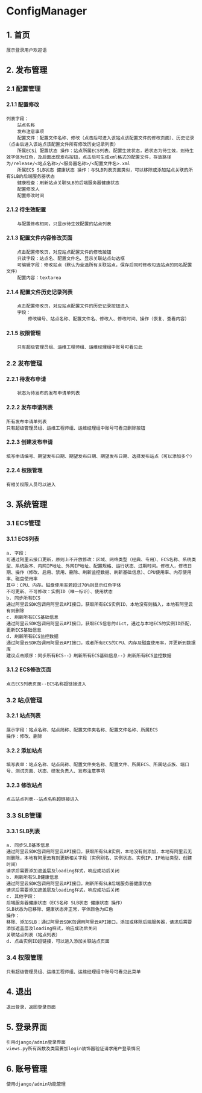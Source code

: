 # ConfigManager
## 1. 首页

    展示登录用户欢迎语
## 2. 发布管理

### 2.1 配置管理

#### 2.1.1 配置修改

    列表字段：
        站点名称
        发布注意事项
        配置文件：配置文件名称、修改（点击后可进入该站点该配置文件的修改页面）、历史记录（点击后进入该站点该配置文件所有修改历史记录列表）
        所属ECSi 配置状态 操作：站点所属ECS列表、配置生效状态，若状态为待生效，则待生效字体为红色，及后面出现发布按钮，点击后可生成xml格式的配置文件，存放路径为/release/<站点名称>/<服务器名称>/<配置文件名>.xml
        所属ECS SLB状态 健康状态 操作：与SLB列表页面类似，可以移除或添加站点关联的所有SLB的后端服务器状态
        健康检查：刷新站点关联SLB的后端服务器健康状态
        配置修改人
        配置修改时间
#### 2.1.2 待生效配置

        与配置修改相同，只显示待生效配置的站点列表
#### 2.1.3 配置文件内容修改页面

        点击配置修改页，对应站点配置文件的修改按钮
        只读字段：站点名、配置文件名、显示关联站点勾选框
        可编辑字段：修改站点（默认为全选所有关联站点，保存后同时修改勾选站点的同名配置文件）
        配置内容：textarea
#### 2.1.4 配置文件历史记录列表

        点击配置修改页，对应站点配置文件的历史记录按钮进入
        字段：
            修改编号、站点名称、配置文件名、修改人、修改时间、操作（恢复、查看内容）
#### 2.1.5 权限管理

        只有超级管理员组、运维工程师组、运维经理组中账号可看见此         
### 2.2 发布管理

#### 2.2.1 待发布申请

        状态为待发布的发布申请单列表
#### 2.2.2 发布申请列表

    所有发布申请单列表
    只有超级管理员组、运维工程师组、运维经理组中账号可看见删除按钮
#### 2.2.3 创建发布申请

    填写申请编号、期望发布日期、期望发布日期、期望发布日期、选择发布站点（可以添加多个）
#### 2.2.4 权限管理

    有相关权限人员可以进入
## 3. 系统管理

### 3.1 ECS管理

#### 3.1.1 ECS列表

    a. 字段：
    可通过阿里云接口更新，原则上不开放修改：区域、网络类型（经典、专用）、ECS名称、系统类型、系统版本、内网IP地址、外网IP地址、配置规格、运行状态、过期时间。修改人，修改日期、操作（修改、启用、禁用、删除、刷新监控数据、刷新基础信息）、CPU使用率、内存使用率、磁盘使用率
    其中：CPU、内存。磁盘使用率若超过70%则显示红色字体
    不可更新、不可修改：实例ID（唯一标识）、使用状态
    b. 同步所有ECS
    通过阿里云SDK包调用阿里云API接口，获取所有ECS实例ID，本地没有则插入，本地有阿里云有则删除                
    c. 刷新所有ECS基础信息
    通过阿里云SDK包调用阿里云API接口，获取ECS信息的dict，通过与本地ECS的实例ID匹配，更新ECS基础信息
    d. 刷新所有ECS监控数据
    通过阿里云SDK包调用阿里云API接口，或者所有ECS的CPU、内存及磁盘使用率，并更新到数据库
    建议点击顺序：同步所有ECS--》刷新所有ECS基础信息--》刷新所有ECS监控数据
#### 3.1.2 ECS修改页面

    点击ECS列表页面--ECS名称超链接进入
### 3.2 站点管理

#### 3.2.1 站点列表

    展示字段：站点名称、站点简称、配置文件夹名称、配置文件名称、所属ECS
    操作：修改、删除
#### 3.2.2 添加站点

    填写表单：站点名称、站点简称、配置文件夹名称、配置文件、所属ECS、所属站点族、端口号、测试页面、状态、研发负责人、发布注意事项
#### 3.2.3 修改站点

    点击站点列表--站点名称超链接进入
### 3.3 SLB管理

#### 3.3.1 SLB列表

    a. 同步SLB基本信息
    通过阿里云SDK包调用阿里云API接口，获取所有SLB实例，本地没有则添加，本地有阿里云无则删除，本地有阿里云有则更新相关字段（实例别名、实例状态、实例IP、IP地址类型、创建时间）
    请求后需要添加遮盖层及loading样式，响应成功后关闭
    b. 刷新所有SLB健康信息
    通过阿里云SDK包调用阿里云API接口，刷新所有SLB后端服务器健康状态
    请求后需要添加遮盖层及loading样式，响应成功后关闭
    c. 其他字段：
    后端服务器健康状态（ECS名称 SLB状态 健康状态 操作）
    SLB状态为已移除、健康状态非正常，字体颜色为红色
    操作：
    移除、添加SLB：通过阿里云SDK包调用阿里云API接口，添加或移除后端服务器，请求后需要添加遮盖层及loading样式，响应成功后关闭
    关联站点列表（站点列表）
    d. 点击实例ID超链接，可以进入添加关联站点页面
### 3.4 权限管理

    只有超级管理员组、运维工程师组、运维经理组中账号可看见此菜单
## 4. 退出

    退出登录，返回登录页面
## 5. 登录界面

    引用django/admin登录界面
    views.py所有函数及类需要加login装饰器验证请求用户登录情况
## 6. 账号管理

    使用django/admin功能管理

